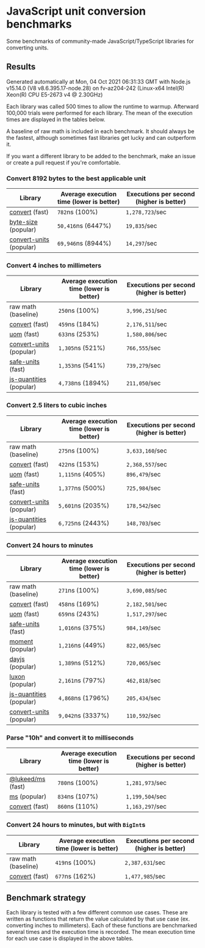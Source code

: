 # JavaScript unit conversion benchmarks

Some benchmarks of community-made JavaScript/TypeScript libraries for converting units.

## Results

<!-- beginblock(results) -->

Generated automatically at Mon, 04 Oct 2021 06:31:33 GMT with Node.js v15.14.0 (V8 v8.6.395.17-node.28) on fv-az204-242 (Linux-x64 Intel(R) Xeon(R) CPU E5-2673 v4 @ 2.30GHz)

Each library was called 500 times to allow the runtime to warmup.
Afterward 100,000 trials were performed for each library.
The mean of the execution times are displayed in the tables below.

A baseline of raw math is included in each benchmark.
It should always be the fastest, although sometimes fast libraries get lucky and can outperform it.

If you want a different library to be added to the benchmark, make an issue or create a pull request if you're comfortable.

### Convert 8192 bytes to the best applicable unit

| Library                                                            | Average execution time (lower is better) | Executions per second (higher is better) |
| ------------------------------------------------------------------ | ---------------------------------------- | ---------------------------------------- |
| [convert](https://npmjs.com/package/convert) (fast)                | `782`ns (100%)                           | `1,278,723`/sec                          |
| [byte-size](https://npmjs.com/package/byte-size) (popular)         | `50,416`ns (6447%)                       | `19,835`/sec                             |
| [convert-units](https://npmjs.com/package/convert-units) (popular) | `69,946`ns (8944%)                       | `14,297`/sec                             |

### Convert 4 inches to millimeters

| Library                                                            | Average execution time (lower is better) | Executions per second (higher is better) |
| ------------------------------------------------------------------ | ---------------------------------------- | ---------------------------------------- |
| raw math (baseline)                                                | `250`ns (100%)                           | `3,996,251`/sec                          |
| [convert](https://npmjs.com/package/convert) (fast)                | `459`ns (184%)                           | `2,176,511`/sec                          |
| [uom](https://npmjs.com/package/uom) (fast)                        | `633`ns (253%)                           | `1,580,806`/sec                          |
| [convert-units](https://npmjs.com/package/convert-units) (popular) | `1,305`ns (521%)                         | `766,555`/sec                            |
| [safe-units](https://npmjs.com/package/safe-units) (fast)          | `1,353`ns (541%)                         | `739,279`/sec                            |
| [js-quantities](https://npmjs.com/package/js-quantities) (popular) | `4,738`ns (1894%)                        | `211,050`/sec                            |

### Convert 2.5 liters to cubic inches

| Library                                                            | Average execution time (lower is better) | Executions per second (higher is better) |
| ------------------------------------------------------------------ | ---------------------------------------- | ---------------------------------------- |
| raw math (baseline)                                                | `275`ns (100%)                           | `3,633,160`/sec                          |
| [convert](https://npmjs.com/package/convert) (fast)                | `422`ns (153%)                           | `2,368,557`/sec                          |
| [uom](https://npmjs.com/package/uom) (fast)                        | `1,115`ns (405%)                         | `896,479`/sec                            |
| [safe-units](https://npmjs.com/package/safe-units) (fast)          | `1,377`ns (500%)                         | `725,984`/sec                            |
| [convert-units](https://npmjs.com/package/convert-units) (popular) | `5,601`ns (2035%)                        | `178,542`/sec                            |
| [js-quantities](https://npmjs.com/package/js-quantities) (popular) | `6,725`ns (2443%)                        | `148,703`/sec                            |

### Convert 24 hours to minutes

| Library                                                            | Average execution time (lower is better) | Executions per second (higher is better) |
| ------------------------------------------------------------------ | ---------------------------------------- | ---------------------------------------- |
| raw math (baseline)                                                | `271`ns (100%)                           | `3,690,085`/sec                          |
| [convert](https://npmjs.com/package/convert) (fast)                | `458`ns (169%)                           | `2,182,501`/sec                          |
| [uom](https://npmjs.com/package/uom) (fast)                        | `659`ns (243%)                           | `1,517,297`/sec                          |
| [safe-units](https://npmjs.com/package/safe-units) (fast)          | `1,016`ns (375%)                         | `984,149`/sec                            |
| [moment](https://npmjs.com/package/moment) (popular)               | `1,216`ns (449%)                         | `822,065`/sec                            |
| [dayjs](https://npmjs.com/package/dayjs) (popular)                 | `1,389`ns (512%)                         | `720,065`/sec                            |
| [luxon](https://npmjs.com/package/luxon) (popular)                 | `2,161`ns (797%)                         | `462,818`/sec                            |
| [js-quantities](https://npmjs.com/package/js-quantities) (popular) | `4,868`ns (1796%)                        | `205,434`/sec                            |
| [convert-units](https://npmjs.com/package/convert-units) (popular) | `9,042`ns (3337%)                        | `110,592`/sec                            |

### Parse "10h" and convert it to milliseconds

| Library                                                   | Average execution time (lower is better) | Executions per second (higher is better) |
| --------------------------------------------------------- | ---------------------------------------- | ---------------------------------------- |
| [@lukeed/ms](https://npmjs.com/package/@lukeed/ms) (fast) | `780`ns (100%)                           | `1,281,973`/sec                          |
| [ms](https://npmjs.com/package/ms) (popular)              | `834`ns (107%)                           | `1,199,504`/sec                          |
| [convert](https://npmjs.com/package/convert) (fast)       | `860`ns (110%)                           | `1,163,297`/sec                          |

### Convert 24 hours to minutes, but with `BigInt`s

| Library                                             | Average execution time (lower is better) | Executions per second (higher is better) |
| --------------------------------------------------- | ---------------------------------------- | ---------------------------------------- |
| raw math (baseline)                                 | `419`ns (100%)                           | `2,387,631`/sec                          |
| [convert](https://npmjs.com/package/convert) (fast) | `677`ns (162%)                           | `1,477,985`/sec                          |

<!-- endblock(results) -->

## Benchmark strategy

Each library is tested with a few different common use cases.
These are written as functions that return the value calculated by that use case (ex. converting inches to millimeters).
Each of these functions are benchmarked several times and the execution time is recorded.
The mean execution time for each use case is displayed in the above tables.
